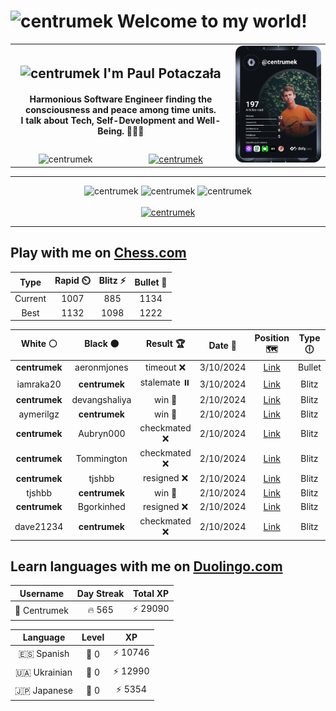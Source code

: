 <h1>
  <img
    src="https://emojis.slackmojis.com/emojis/images/1531849430/4246/blob-sunglasses.gif"
    width="30"
    alt="centrumek"
  />
  Welcome to my world!
</h1>

<table>
  <tbody>
    <tr>
      <td align="center" width="70%" colspan="2">
        <h2>
          <img
            src="https://raw.githubusercontent.com/MartinHeinz/MartinHeinz/master/wave.gif"
            width="30px"
            alt="centrumek"
          />
          I'm Paul Potaczała
        </h2>
        <h4>
          Harmonious Software Engineer finding the consciousness and peace among time units.
          <br/>
          I talk about Tech, Self-Development and Well-Being. 🌿🧘🚀
        </h4>
      </td>
      <td width="30%" rowspan="2">
        <a href="https://app.daily.dev/centrumek">
          <img
            src="./devcard.svg"
            alt="centrumek"
          />
        </a>
      </td>
    </tr>
    <tr align="center">
      <td>
        <img
          src="https://komarev.com/ghpvc/?username=centrumek&label=visitors&color=0e75b6&style=flat"
          alt="centrumek"
        >
      </td>
      <td>
        <a href="https://stackoverflow.com/users/14496012/centrumek">
          <img
            src="https://stackoverflow.com/users/flair/14496012.png?theme=dark"
            alt="centrumek"
          >
        </a>
      </td>
    </tr>
  </tbody>
</table>

---
<div align="center">
  <img 
    src="https://github-readme-stats.vercel.app/api?username=centrumek&show_icons=true&count_private=true&theme=dark&hide_border=true&hide=issues,contribs&bg_color=00000000"
    alt="centrumek"
  />
  <img
    src="https://github-readme-stats.vercel.app/api/top-langs/?username=centrumek&layout=compact&hide_border=true&theme=dark&bg_color=00000000&langs_count=6&exclude_repo=air-statistic-app"
    alt="centrumek"
  />
  <img 
    src="https://github-readme-streak-stats.herokuapp.com?user=centrumek&theme=dark&hide_border=true&background=FFFFFF00"
    alt="centrumek"
  />
  <br/>
  <br/>
  <a href="https://www.buymeacoffee.com/centrumek">
    <img
      src="https://cdn.buymeacoffee.com/buttons/v2/default-orange.png"
      height="50"
      width="210"
      alt="centrumek"
    />
  </a>
</div>

---

## Play with me on [Chess.com](https://www.chess.com/member/centrumek)

<div align="center">
<!--START_SECTION:chessStats-->
<!-- Automatically generated with https://github.com/Balastrong/chess-stats-action -->

| Type | Rapid ⏲️ | Blitz ⚡ | Bullet 🔫 |
|:---:|:---:|:---:|:---:|
| Current | 1007 | 885 | 1134 |
| Best | 1132 | 1098 | 1222 |

| White ⚪ | Black ⚫ | Result 🏆 | Date 📅 | Position 🗺️ | Type 🕕 |
|:---:|:---:|:---:|:---:|:---:|:---:|
| **centrumek** | aeronmjones | timeout ❌ | 3/10/2024 | <a href="http://www.ee.unb.ca/cgi-bin/tervo/fen.pl?select=7k/p1p4p/1p3b2/3PpBp1/P3Pq2/1PKP4/8/8 w - -">Link</a> | Bullet |
| iamraka20 | **centrumek** | stalemate ⏸️ | 3/10/2024 | <a href="http://www.ee.unb.ca/cgi-bin/tervo/fen.pl?select=4K3/6q1/5q1k/8/8/8/8/8 w - -">Link</a> | Blitz |
| **centrumek** | devangshaliya | win 🥇 | 2/10/2024 | <a href="http://www.ee.unb.ca/cgi-bin/tervo/fen.pl?select=2rr2k1/5ppp/p3pn2/1b1p4/3P4/2B2N2/PP3PPP/2KR3R b - -">Link</a> | Blitz |
| aymerilgz | **centrumek** | win 🥇 | 2/10/2024 | <a href="http://www.ee.unb.ca/cgi-bin/tervo/fen.pl?select=4r3/p4k2/1p6/2p2r2/2P3p1/1P1P1bP1/P7/5RK1 w - -">Link</a> | Blitz |
| **centrumek** | Aubryn000 | checkmated ❌ | 2/10/2024 | <a href="http://www.ee.unb.ca/cgi-bin/tervo/fen.pl?select=2K3q1/4q2k/8/p7/PP6/8/8/8 w - -">Link</a> | Blitz |
| **centrumek** | Tommington | checkmated ❌ | 2/10/2024 | <a href="http://www.ee.unb.ca/cgi-bin/tervo/fen.pl?select=8/R1p3k1/3p1rpp/5p2/3Q4/1P2PbP1/2P1q3/4K3 w - -">Link</a> | Blitz |
| **centrumek** | tjshbb | resigned ❌ | 2/10/2024 | <a href="http://www.ee.unb.ca/cgi-bin/tervo/fen.pl?select=3r1rk1/p4ppp/1p2p3/2p1P3/q4P2/P3P3/PB3KPP/1R6 w - -">Link</a> | Blitz |
| tjshbb | **centrumek** | win 🥇 | 2/10/2024 | <a href="http://www.ee.unb.ca/cgi-bin/tervo/fen.pl?select=r1b1k1nr/pp1p1ppp/2p1p3/4P3/P2P4/b1P2N2/1q3PPP/1N1QKB1R w Kkq -">Link</a> | Blitz |
| **centrumek** | Bgorkinhed | resigned ❌ | 2/10/2024 | <a href="http://www.ee.unb.ca/cgi-bin/tervo/fen.pl?select=8/8/8/2K5/4r3/5q2/4k3/8 w - -">Link</a> | Blitz |
| dave21234 | **centrumek** | checkmated ❌ | 2/10/2024 | <a href="http://www.ee.unb.ca/cgi-bin/tervo/fen.pl?select=r4b2/1p1p4/8/5P2/3p3k/1P1P3R/P6K/6R1 b - -">Link</a> | Blitz |

<!--END_SECTION:chessStats-->
</div>

## Learn languages with me on [Duolingo.com](https://www.duolingo.com/profile/Centrumek)

<div align="center">
<!--START_SECTION:duolingoStats-->
<!-- Automatically generated with https://github.com/centrumek/duolingo-readme-stats-->

| Username | Day Streak | Total XP |
|:---:|:---:|:---:|
| 👤 Centrumek | 🔥 565 | ⚡ 29090 |

| Language | Level | XP |
|:---:|:---:|:---:|
| 🇪🇸 Spanish | 👑 0 | ⚡ 10746 |
| 🇺🇦 Ukrainian | 👑 0 | ⚡ 12990 |
| 🇯🇵 Japanese | 👑 0 | ⚡ 5354 |

<!--END_SECTION:duolingoStats-->
</div>
<!--
**centrumek/centrumek** is a ✨ _special_ ✨ repository because its `README.md` (this file) appears on your GitHub profile.

Here are some ideas to get you started:

- 🔭 I’m currently working on ...
- 🌱 I’m currently learning ...
- 👯 I’m looking to collaborate on ...
- 🤔 I’m looking for help with ...
- 💬 Ask me about ...
- 📫 How to reach me: ...
- 😄 Pronouns: ...
- ⚡ Fun fact: ...
-->
